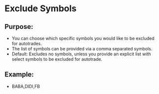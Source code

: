 # **Exclude Symbols**

## Purpose:

- You can choose which specific symbols you would like to be excluded for autotrades.
- The list of symbols can be provided via a comma separated symbols.
- Default: Excludes no symbols, unless you provide an explicit list with select symbols to be excluded for autotrade.


## Example:

- BABA,DIDI,FB

